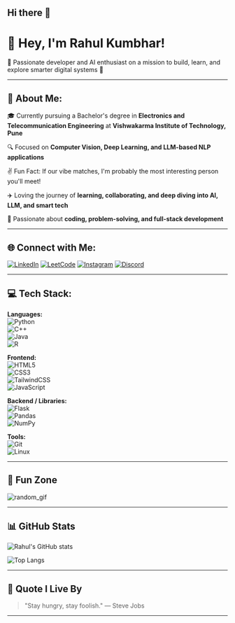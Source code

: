 ## Hi there 👋

<!--
**rahulkumbhar21/rahulkumbhar21** is a ✨ _special_ ✨ repository because its `README.md` (this file) appears on your GitHub profile.

Here are some ideas to get you started:

- 🔭 I’m currently working on ...
- 🌱 I’m currently learning ...
- 👯 I’m looking to collaborate on ...
- 🤔 I’m looking for help with ...
- 💬 Ask me about ...
- 📫 How to reach me: ...
- 😄 Pronouns: ...
- ⚡ Fun fact: ...
-->

# 👋 Hey, I'm Rahul Kumbhar!

💫 Passionate developer and AI enthusiast on a mission to build, learn, and explore smarter digital systems 🚀  

---

## 💫 About Me:

🎓 Currently pursuing a Bachelor's degree in **Electronics and Telecommunication Engineering** at **Vishwakarma Institute of Technology, Pune**

🔍 Focused on **Computer Vision, Deep Learning, and LLM-based NLP applications**

✌️ Fun Fact: If our vibe matches, I'm probably the most interesting person you'll meet!

✈️ Loving the journey of **learning, collaborating, and deep diving into AI, LLM, and smart tech**

👏 Passionate about **coding, problem-solving, and full-stack development**

---

## 🌐 Connect with Me:

[![LinkedIn](https://img.shields.io/badge/-LinkedIn-0A66C2?style=for-the-badge&logo=linkedin&logoColor=white)](https://www.linkedin.com/in/rahul-nk25/)
[![LeetCode](https://img.shields.io/badge/-LeetCode-FFA116?style=for-the-badge&logo=leetcode&logoColor=white)](https://leetcode.com/rahulnk25/)
[![Instagram](https://img.shields.io/badge/-Instagram-E4405F?style=for-the-badge&logo=instagram&logoColor=white)](https://instagram.com/rahulnk25)
[![Discord](https://img.shields.io/badge/-Discord-5865F2?style=for-the-badge&logo=discord&logoColor=white)](https://discordapp.com/users/your_discord_id)

---

## 💻 Tech Stack:

**Languages:**  
![Python](https://img.shields.io/badge/-Python-3776AB?style=for-the-badge&logo=python&logoColor=white)  
![C++](https://img.shields.io/badge/-C++-00599C?style=for-the-badge&logo=c%2B%2B&logoColor=white)  
![Java](https://img.shields.io/badge/-Java-007396?style=for-the-badge&logo=java&logoColor=white)  
![R](https://img.shields.io/badge/-R-276DC3?style=for-the-badge&logo=r&logoColor=white)

**Frontend:**  
![HTML5](https://img.shields.io/badge/-HTML5-E34F26?style=for-the-badge&logo=html5&logoColor=white)  
![CSS3](https://img.shields.io/badge/-CSS3-1572B6?style=for-the-badge&logo=css3&logoColor=white)  
![TailwindCSS](https://img.shields.io/badge/-TailwindCSS-06B6D4?style=for-the-badge&logo=tailwind-css&logoColor=white)  
![JavaScript](https://img.shields.io/badge/-JavaScript-F7DF1E?style=for-the-badge&logo=javascript&logoColor=black)

**Backend / Libraries:**  
![Flask](https://img.shields.io/badge/-Flask-000000?style=for-the-badge&logo=flask&logoColor=white)  
![Pandas](https://img.shields.io/badge/-Pandas-150458?style=for-the-badge&logo=pandas&logoColor=white)  
![NumPy](https://img.shields.io/badge/-NumPy-013243?style=for-the-badge&logo=numpy&logoColor=white)

**Tools:**  
![Git](https://img.shields.io/badge/-Git-F05032?style=for-the-badge&logo=git&logoColor=white)  
![Linux](https://img.shields.io/badge/-Linux-FCC624?style=for-the-badge&logo=linux&logoColor=black)

---

## 🎉 Fun Zone  

![random_gif](https://media.giphy.com/media/xT0BKqhdlKCxCNsVTq/giphy.gif)

---

## 📊 GitHub Stats

![Rahul's GitHub stats](https://github-readme-stats.vercel.app/api?username=rahulkumbhar&show_icons=true&theme=radical)

![Top Langs](https://github-readme-stats.vercel.app/api/top-langs/?username=rahulkumbhar&layout=compact&theme=radical)

---

## 📌 Quote I Live By

> "Stay hungry, stay foolish." — Steve Jobs

---


